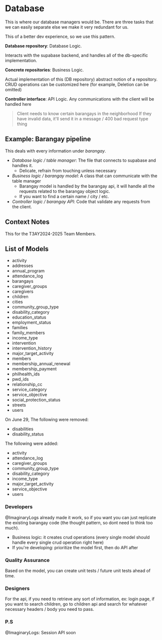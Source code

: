 # Database

This is where our database managers would be. There are three tasks that we can easily separate else we make it very redundant for us.

This of a better dev experience, so we use this pattern.

**Database repository**: Database Logic.

Interacts with the supabase backend, and handles all of the db-specific implementation.

**Concrete repositories**: Business Logic.

Actual implementation of this (DB repository) abstract notion of a repository. CRUD operations can be customized here (for example, Deletion can be omitted)

**Controller interface**: API Logic.
Any communications with the client will be handled here

> Client needs to know certain barangays in the neighborhood
> If they have invalid data, it'll send it in a message / 400 bad request type thing

## Example: Barangay pipeline

This deals with every information under *barangay*.

- *Database logic / table manager*: The file that connects to supabase and handles it.
  - Delicate, refrain from touching unless necessary
- *Business logic / barangay model*: A class that can communicate with the table manager
  - Barangay model is handled by the barangay api, it will handle all the requests related to the barangay object logic.
  - If you want to find a certain name / city / etc.
- *Controller logic / barangay API*: Code that validate any requests from the client.

## Context Notes

This for the T3AY2024-2025 Team Members.

## List of Models
- activity
- addresses
- annual_program
- attendance_log
- barangays
- caregiver_groups
- caregivers
- children
- cities
- community_group_type
- disability_category
- education_status
- employment_status
- families
- family_members
- income_type
- intervention
- intervention_history
- major_target_activity
- members
- membership_annual_renewal
- membership_payment
- philhealth_ids
- pwd_ids
- relationship_cc
- service_category
- service_objective
- social_protection_status
- streets
- users

On June 29,
The following were removed:
- disabilities
- disability_status

The following were added:
- activity
- attendance_log
- caregiver_groups
- community_group_type
- disability_category
- income_type
- major_target_activity
- service_objective
- users

### Developers

@ImaginaryLogs already made it work, so if you want you can just replicate the existing barangay code (the thought pattern, so dont need to think too much).

- Business logic: it creates crud operations (every single model should handle every single crud operation right here)
- If you're developing: prioritize the model first, then do API after

### Quality Assurance

Based on the model, you can create unit tests / future unit tests ahead of time.

### Designers

For the api, if you need to retrieve any sort of information, ex: login page, if you want to search children, go to children api and search for whatever necessary headers / body you need to pass.

### P.S

@ImaginaryLogs: Session API soon


